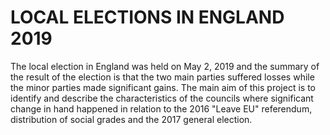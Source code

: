 # LOCAL ELECTIONS IN ENGLAND 2019

The local election in England was held on May 2, 2019 and the summary of the result of the election is that the two main parties suffered losses while the minor parties made significant gains. The main aim of this project is to identify and describe the characteristics of the councils where significant change in hand happened in relation to the 2016 "Leave EU" referendum, distribution of social grades and the 2017 general election.

